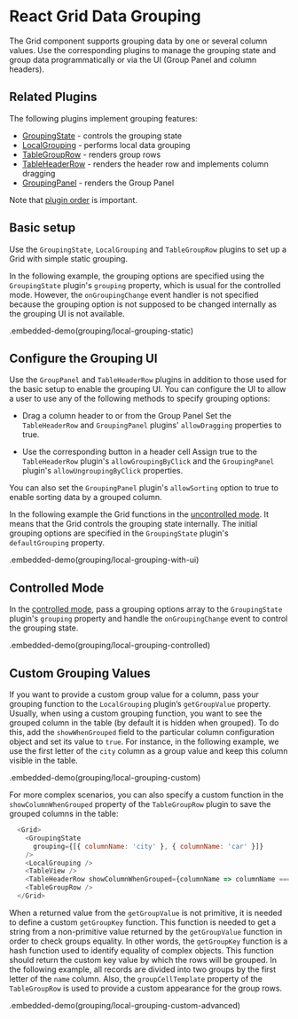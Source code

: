 # React Grid Data Grouping

The Grid component supports grouping data by one or several column values. Use the corresponding plugins to manage the grouping state and group data programmatically or via the UI (Group Panel and column headers).

## Related Plugins

The following plugins implement grouping features:

- [GroupingState](../reference/grouping-state.md) - controls the grouping state
- [LocalGrouping](../reference/local-grouping.md) - performs local data grouping
- [TableGroupRow](../reference/table-group-row.md) - renders group rows
- [TableHeaderRow](../reference/table-header-row.md) - renders the header row and implements column dragging
- [GroupingPanel](../reference/grouping-panel.md) - renders the Group Panel

Note that [plugin order](./plugin-overview.md#plugin-order) is important.

## Basic setup

Use the `GroupingState`, `LocalGrouping` and `TableGroupRow` plugins to set up a Grid with simple static grouping.

In the following example, the grouping options are specified using the `GroupingState` plugin's `grouping` property, which is usual for the controlled mode. However, the `onGroupingChange` event handler is not specified because the grouping option is not supposed to be changed internally as the grouping UI is not available.

.embedded-demo(grouping/local-grouping-static)

## Configure the Grouping UI

Use the `GroupPanel` and `TableHeaderRow` plugins in addition to those used for the basic setup to enable the grouping UI. You can configure the UI to allow a user to use any of the following methods to specify grouping options:

- Drag a column header to or from the Group Panel
 Set the `TableHeaderRow` and `GroupingPanel` plugins' `allowDragging` properties to true.

- Use the corresponding button in a header cell
 Assign true to the `TableHeaderRow` plugin's `allowGroupingByClick` and the `GroupingPanel` plugin's `allowUngroupingByClick` properties.

You can also set the `GroupingPanel` plugin's `allowSorting` option to true to enable sorting data by a grouped column.

In the following example the Grid functions in the [uncontrolled mode](controlled-and-uncontrolled-modes.md). It means that the Grid controls the grouping state internally. The initial grouping options are specified in the `GroupingState` plugin's `defaultGrouping` property.

.embedded-demo(grouping/local-grouping-with-ui)

## Controlled Mode

In the [controlled mode](controlled-and-uncontrolled-modes.md), pass a grouping options array to the `GroupingState` plugin's `grouping` property and handle the `onGroupingChange` event to control the grouping state.

.embedded-demo(grouping/local-grouping-controlled)

## Custom Grouping Values

If you want to provide a custom group value for a column, pass your grouping function to the `LocalGrouping` plugin’s `getGroupValue` property. Usually, when using a custom grouping function, you want to see the grouped column in the table (by default it is hidden when grouped). To do this, add the `showWhenGrouped` field to the particular column configuration object and set its value to `true`. For instance, in the following example, we use the first letter of the `city` column as a group value and keep this column visible in the table.

.embedded-demo(grouping/local-grouping-custom)

For more complex scenarios, you can also specify a custom function in the `showColumnWhenGrouped` property of the `TableGroupRow` plugin to save the grouped columns in the table:

```js
  <Grid>
    <GroupingState
      grouping={[{ columnName: 'city' }, { columnName: 'car' }]}
    />
    <LocalGrouping />
    <TableView />
    <TableHeaderRow showColumnWhenGrouped={columnName => columnName === 'city' || columnName === 'car'}/>
    <TableGroupRow />
  </Grid>
```
When a returned value from the `getGroupValue` is not primitive, it is needed to define a custom `getGroupKey` function. This function is needed to get a string from a non-primitive value returned by the `getGroupValue` function in order to check groups equality. In other words, the `getGroupKey` function is a hash function used to identify equality of complex objects. This function should return the custom key value by which the rows will be grouped. In the following example, all records are divided into two groups by the first letter of the `name` column. Also, the `groupCellTemplate` property of the `TableGroupRow` is used to provide a custom appearance for the group rows.

.embedded-demo(grouping/local-grouping-custom-advanced)
